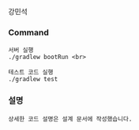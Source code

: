 강민석

### Command
```
서버 실행 
./gradlew bootRun <br>

테스트 코드 실행 
./gradlew test
```

###  설명
```
상세한 코드 설명은 설계 문서에 작성했습니다.
```